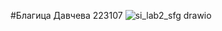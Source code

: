 #Благица Давчева 223107
![si_lab2_sfg drawio](https://github.com/bdavcheva/SI_2024_lab2_223107/assets/167016222/61fbd501-673a-473d-bb67-ab3cf4763dd1)
